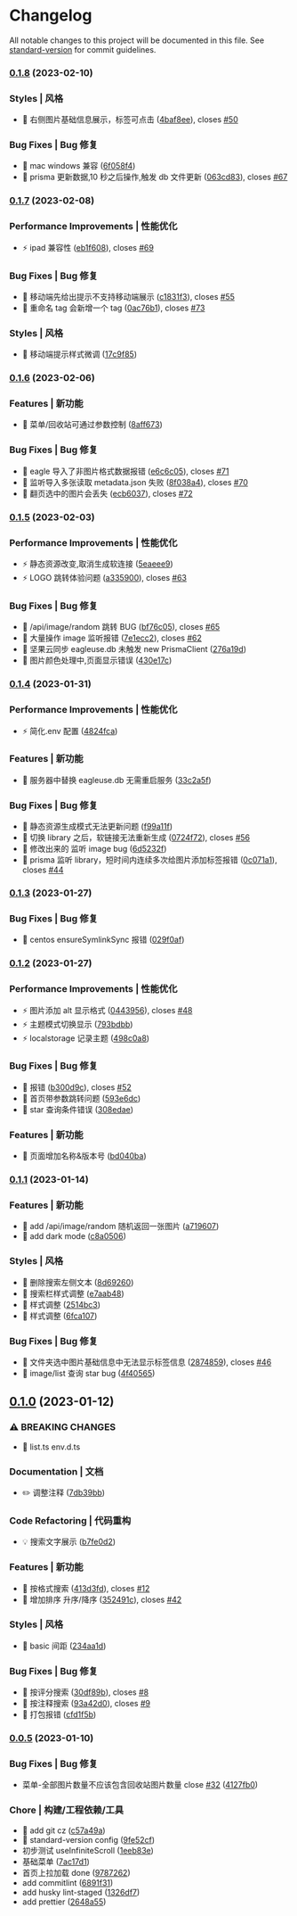 # Changelog

All notable changes to this project will be documented in this file. See [standard-version](https://github.com/conventional-changelog/standard-version) for commit guidelines.

### [0.1.8](https://github.com/meetqy/eagleuse/compare/v0.1.7...v0.1.8) (2023-02-10)

### Styles | 风格

- 💄 右侧图片基础信息展示，标签可点击 ([4baf8ee](https://github.com/meetqy/eagleuse/commit/4baf8ee56b74afa7572c39005f953989dfc1685c)), closes [#50](https://github.com/meetqy/eagleuse/issues/50)

### Bug Fixes | Bug 修复

- 🐛 mac windows 兼容 ([6f058f4](https://github.com/meetqy/eagleuse/commit/6f058f41d8e71c41983365ddb5a0c9b65c96c61b))
- 🐛 prisma 更新数据,10 秒之后操作,触发 db 文件更新 ([063cd83](https://github.com/meetqy/eagleuse/commit/063cd8385032eb322fbe001f74a412abafc0e0f9)), closes [#67](https://github.com/meetqy/eagleuse/issues/67)

### [0.1.7](https://github.com/meetqy/eagleuse/compare/v0.1.6...v0.1.7) (2023-02-08)

### Performance Improvements | 性能优化

- ⚡️ ipad 兼容性 ([eb1f608](https://github.com/meetqy/eagleuse/commit/eb1f60824df9170bf046abda808c7b7b7db2952e)), closes [#69](https://github.com/meetqy/eagleuse/issues/69)

### Bug Fixes | Bug 修复

- 🐛 移动端先给出提示不支持移动端展示 ([c1831f3](https://github.com/meetqy/eagleuse/commit/c1831f34aafd5c4ff3bc4eeb1016794425d7b06b)), closes [#55](https://github.com/meetqy/eagleuse/issues/55)
- 🐛 重命名 tag 会新增一个 tag ([0ac76b1](https://github.com/meetqy/eagleuse/commit/0ac76b1f8318b75e8b220b052cab549e3d99d403)), closes [#73](https://github.com/meetqy/eagleuse/issues/73)

### Styles | 风格

- 💄 移动端提示样式微调 ([17c9f85](https://github.com/meetqy/eagleuse/commit/17c9f8542bed3398e991fad980964000ff924a1b))

### [0.1.6](https://github.com/meetqy/eagleuse/compare/v0.1.5...v0.1.6) (2023-02-06)

### Features | 新功能

- 🎸 菜单/回收站可通过参数控制 ([8aff673](https://github.com/meetqy/eagleuse/commit/8aff673e0e3af35720be3bd02b3e5924ab1c0f6e))

### Bug Fixes | Bug 修复

- 🐛 eagle 导入了非图片格式数据报错 ([e6c6c05](https://github.com/meetqy/eagleuse/commit/e6c6c055c88f73acec78262b881adba54ff19ce8)), closes [#71](https://github.com/meetqy/eagleuse/issues/71)
- 🐛 监听导入多张读取 metadata.json 失败 ([8f038a4](https://github.com/meetqy/eagleuse/commit/8f038a4279db79e086eff1247195ec953f266b45)), closes [#70](https://github.com/meetqy/eagleuse/issues/70)
- 🐛 翻页选中的图片会丢失 ([ecb6037](https://github.com/meetqy/eagleuse/commit/ecb6037e6cd17b336decde70cd7d0da00182ffe4)), closes [#72](https://github.com/meetqy/eagleuse/issues/72)

### [0.1.5](https://github.com/meetqy/eagleuse/compare/v0.1.4...v0.1.5) (2023-02-03)

### Performance Improvements | 性能优化

- ⚡️ 静态资源改变,取消生成软连接 ([5eaeee9](https://github.com/meetqy/eagleuse/commit/5eaeee9895de300de3b404098c0f8456564f0af6))
- ⚡️ LOGO 跳转体验问题 ([a335900](https://github.com/meetqy/eagleuse/commit/a335900264779101463f8d82ccbe6e17de7fc08c)), closes [#63](https://github.com/meetqy/eagleuse/issues/63)

### Bug Fixes | Bug 修复

- 🐛 /api/image/random 跳转 BUG ([bf76c05](https://github.com/meetqy/eagleuse/commit/bf76c058d33aeeecfb3a16e726cf4dfd3d7645ef)), closes [#65](https://github.com/meetqy/eagleuse/issues/65)
- 🐛 大量操作 image 监听报错 ([7e1ecc2](https://github.com/meetqy/eagleuse/commit/7e1ecc200a89faf932859ae56752f18766ef0903)), closes [#62](https://github.com/meetqy/eagleuse/issues/62)
- 🐛 坚果云同步 eagleuse.db 未触发 new PrismaClient ([276a19d](https://github.com/meetqy/eagleuse/commit/276a19d2b332707d9e1a29029ca95839b4ad13bd))
- 🐛 图片颜色处理中,页面显示错误 ([430e17c](https://github.com/meetqy/eagleuse/commit/430e17c10b9e54a8a9b1f3c75f01dae1054fc160))

### [0.1.4](https://github.com/meetqy/eagleuse/compare/v0.1.3...v0.1.4) (2023-01-31)

### Performance Improvements | 性能优化

- ⚡️ 简化.env 配置 ([4824fca](https://github.com/meetqy/eagleuse/commit/4824fca520342c4ac24fc2b76aa4e0d47cd293e6))

### Features | 新功能

- 🎸 服务器中替换 eagleuse.db 无需重启服务 ([33c2a5f](https://github.com/meetqy/eagleuse/commit/33c2a5fbf6061bf11de309d0cb34bed694390555))

### Bug Fixes | Bug 修复

- 🐛 静态资源生成模式无法更新问题 ([f99a11f](https://github.com/meetqy/eagleuse/commit/f99a11fa4896b0cfdc2a8514c8ed96f0c31d7a3c))
- 🐛 切换 library 之后，软链接无法重新生成 ([0724f72](https://github.com/meetqy/eagleuse/commit/0724f72c00caa8de38dde2b9caeae6bbc4294ae6)), closes [#56](https://github.com/meetqy/eagleuse/issues/56)
- 🐛 修改出来的 监听 image bug ([6d5232f](https://github.com/meetqy/eagleuse/commit/6d5232fd6cc54df5c02ae892634173972afc4564))
- 🐛 prisma 监听 library，短时间内连续多次给图片添加标签报错 ([0c071a1](https://github.com/meetqy/eagleuse/commit/0c071a190bc802c08c9cb1e9d53631830d29bc62)), closes [#44](https://github.com/meetqy/eagleuse/issues/44)

### [0.1.3](https://github.com/meetqy/eagleuse/compare/v0.1.2...v0.1.3) (2023-01-27)

### Bug Fixes | Bug 修复

- 🐛 centos ensureSymlinkSync 报错 ([029f0af](https://github.com/meetqy/eagleuse/commit/029f0affec875ee56c6be50da6bec5e9a820ea6e))

### [0.1.2](https://github.com/meetqy/eagleuse/compare/v0.1.1...v0.1.2) (2023-01-27)

### Performance Improvements | 性能优化

- ⚡️ 图片添加 alt 显示格式 ([0443956](https://github.com/meetqy/eagleuse/commit/0443956f978abb75353efaad83c20dfa8953884b)), closes [#48](https://github.com/meetqy/eagleuse/issues/48)
- ⚡️ 主题模式切换显示 ([793bdbb](https://github.com/meetqy/eagleuse/commit/793bdbb440782e4b6eeac314cb02d302c7d6eba3))
- ⚡️ localstorage 记录主题 ([498c0a8](https://github.com/meetqy/eagleuse/commit/498c0a8e41ee47cc103b5a9944edc8d59bd529c1))

### Bug Fixes | Bug 修复

- 🐛 <Head> 报错 ([b300d9c](https://github.com/meetqy/eagleuse/commit/b300d9cc82c6c9752f182f1d5d55b0f1df43a47b)), closes [#52](https://github.com/meetqy/eagleuse/issues/52)
- 🐛 首页带参数跳转问题 ([593e6dc](https://github.com/meetqy/eagleuse/commit/593e6dca8c2afbf1f68612222356dfb248eba718))
- 🐛 star 查询条件错误 ([308edae](https://github.com/meetqy/eagleuse/commit/308edaea1e13d76dd5ca5fbcc7586520a2f11188))

### Features | 新功能

- 🎸 页面增加名称&版本号 ([bd040ba](https://github.com/meetqy/eagleuse/commit/bd040ba0ea62ef6df846f3166f7b6797a9be1c0d))

### [0.1.1](https://github.com/meetqy/eagleuse/compare/v0.1.0...v0.1.1) (2023-01-14)

### Features | 新功能

- 🎸 add /api/image/random 随机返回一张图片 ([a719607](https://github.com/meetqy/eagleuse/commit/a7196070e940a96a8f082e071ce91803868dfc9e))
- 🎸 add dark mode ([c8a0506](https://github.com/meetqy/eagleuse/commit/c8a0506c1f840a94af38ac6eeafa08e85f45226d))

### Styles | 风格

- 💄 删除搜索左侧文本 ([8d69260](https://github.com/meetqy/eagleuse/commit/8d69260d5463ba3e373f892128aded075a5f5548))
- 💄 搜索栏样式调整 ([e7aab48](https://github.com/meetqy/eagleuse/commit/e7aab48af332a67410b4651288616bfdf1c3e22f))
- 💄 样式调整 ([2514bc3](https://github.com/meetqy/eagleuse/commit/2514bc3fd5d0d0886434846296a8769983556894))
- 💄 样式调整 ([6fca107](https://github.com/meetqy/eagleuse/commit/6fca10716482f2eb2078d203886d9f933e5876c2))

### Bug Fixes | Bug 修复

- 🐛 文件夹选中图片基础信息中无法显示标签信息 ([2874859](https://github.com/meetqy/eagleuse/commit/28748599f0e2f6119d8f27ab39f544ca99e959d6)), closes [#46](https://github.com/meetqy/eagleuse/issues/46)
- 🐛 image/list 查询 star bug ([4f40565](https://github.com/meetqy/eagleuse/commit/4f405653e44e655a93fa30ea0eaa700446b1018d))

## [0.1.0](https://github.com/meetqy/eagleuse/compare/v0.0.5...v0.1.0) (2023-01-12)

### ⚠ BREAKING CHANGES

- 🧨 list.ts env.d.ts

### Documentation | 文档

- ✏️ 调整注释 ([7db39bb](https://github.com/meetqy/eagleuse/commit/7db39bb3c8fb29bf99659afe4e65d083647bb89c))

### Code Refactoring | 代码重构

- 💡 搜索文字展示 ([b7fe0d2](https://github.com/meetqy/eagleuse/commit/b7fe0d2608112df69bf279ef39c7c434b4be8f1b))

### Features | 新功能

- 🎸 按格式搜索 ([413d3fd](https://github.com/meetqy/eagleuse/commit/413d3fdb959140b8ebedb4a01c538e20b0aa88c5)), closes [#12](https://github.com/meetqy/eagleuse/issues/12)
- 🎸 增加排序 升序/降序 ([352491c](https://github.com/meetqy/eagleuse/commit/352491cd4cb0ebabf4c903f01f4956cc2d939f24)), closes [#42](https://github.com/meetqy/eagleuse/issues/42)

### Styles | 风格

- 💄 basic 间距 ([234aa1d](https://github.com/meetqy/eagleuse/commit/234aa1d95fffef3ca661fd8050958719bd5f30af))

### Bug Fixes | Bug 修复

- 🐛 按评分搜索 ([30df89b](https://github.com/meetqy/eagleuse/commit/30df89be8b09790b69b6155d728193dfb5617ace)), closes [#8](https://github.com/meetqy/eagleuse/issues/8)
- 🐛 按注释搜索 ([93a42d0](https://github.com/meetqy/eagleuse/commit/93a42d02f7ef8705704f40151b43c89599dd28e1)), closes [#9](https://github.com/meetqy/eagleuse/issues/9)
- 🐛 打包报错 ([cfd1f5b](https://github.com/meetqy/eagleuse/commit/cfd1f5b53ca7cfa656e72a8ebfb8e486ef396f06))

### [0.0.5](https://github.com/meetqy/eagleuse/compare/v0.0.4...v0.0.5) (2023-01-10)

### Bug Fixes | Bug 修复

- 菜单-全部图片数量不应该包含回收站图片数量 close [#32](https://github.com/meetqy/eagleuse/issues/32) ([4127fb0](https://github.com/meetqy/eagleuse/commit/4127fb085a215c536bed69866514a7170034886e))

### Chore | 构建/工程依赖/工具

- 🤖 add git cz ([c57a49a](https://github.com/meetqy/eagleuse/commit/c57a49a96e23be8ed51d3710e47bacd0eb0c65e8))
- 🤖 standard-version config ([9fe52cf](https://github.com/meetqy/eagleuse/commit/9fe52cf7f3abd57c2d96a832ca3fba9ad1370c72))
- 初步测试 useInfiniteScroll ([1eeb83e](https://github.com/meetqy/eagleuse/commit/1eeb83e7906fc8126b86b5ec5ae78062fc78bec1))
- 基础菜单 ([7ac17d1](https://github.com/meetqy/eagleuse/commit/7ac17d182572a252f7b51805e811706214e02c14))
- 首页上拉加载 done ([9787262](https://github.com/meetqy/eagleuse/commit/978726210782c7f0c72d0387d01255dfb7825ef9))
- add commitlint ([6891f31](https://github.com/meetqy/eagleuse/commit/6891f31abe0b4a0e761b581325a52953a63451ba))
- add husky lint-staged ([1326df7](https://github.com/meetqy/eagleuse/commit/1326df7344f90e25717546b4c41086deb936d979))
- add prettier ([2648a55](https://github.com/meetqy/eagleuse/commit/2648a55ae833f76ea79fcf78ade16d05e0b3df1a))
